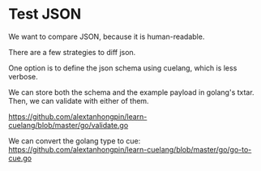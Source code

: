 # Test JSON

We want to compare JSON, because it is human-readable.

There are a few strategies to diff json. 

One option is to define the json schema using cuelang, which is less verbose.

We can store both the schema and the example payload in golang's txtar. Then, we can validate with either of them.

https://github.com/alextanhongpin/learn-cuelang/blob/master/go/validate.go


We can convert the golang type to cue:
https://github.com/alextanhongpin/learn-cuelang/blob/master/go/go-to-cue.go
